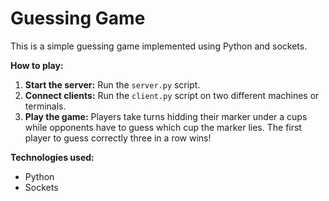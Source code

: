 # Guessing Game

This is a simple guessing game implemented using Python and sockets.

**How to play:**
1. **Start the server:** Run the `server.py` script.
2. **Connect clients:** Run the `client.py` script on two different machines or terminals.
3. **Play the game:** Players take turns hidding their marker under a cups while opponents have to guess which cup the marker lies. The first player to guess correctly three in a row wins!

**Technologies used:**
* Python
* Sockets

